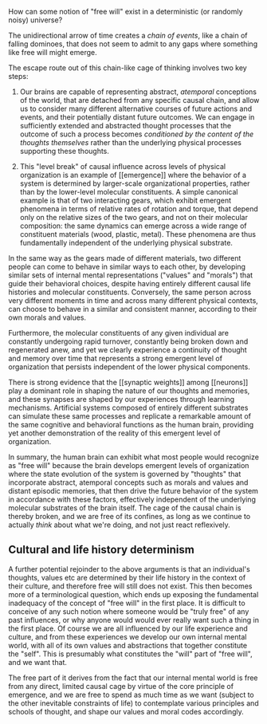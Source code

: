 How can some notion of "free will" exist in a deterministic (or randomly noisy) universe?

The unidirectional arrow of time creates a _chain of events_, like a chain of falling dominoes, that does not seem to admit to any gaps where something like free will might emerge.

The escape route out of this chain-like cage of thinking involves two key steps:

1. Our brains are capable of representing abstract, _atemporal_ conceptions of the world, that are detached from any specific causal chain, and allow us to consider many different alternative courses of future actions and events, and their potentially distant future outcomes. We can engage in sufficiently extended and abstracted thought processes that the outcome of such a process becomes _conditioned by the content of the thoughts themselves_ rather than the underlying physical processes supporting these thoughts.

2. This "level break" of causal influence across levels of physical organization is an example of [[emergence]] where the behavior of a system is determined by larger-scale organizational properties, rather than by the lower-level molecular constituents. A simple canonical example is that of two interacting gears, which exhibit emergent phenomena in terms of relative rates of rotation and torque, that depend only on the relative sizes of the two gears, and not on their molecular composition: the same dynamics can emerge across a wide range of constituent materials (wood, plastic, metal). These phenomena are thus fundamentally independent of the underlying physical substrate.

In the same way as the gears made of different materials, two different people can come to behave in similar ways to each other, by developing similar sets of internal mental representations ("values" and "morals") that guide their behavioral choices, despite having entirely different causal life histories and molecular constituents. Conversely, the same person across very different moments in time and across many different physical contexts, can choose to behave in a similar and consistent manner, according to their own morals and values.

Furthermore, the molecular constituents of any given individual are constantly undergoing rapid turnover, constantly being broken down and regenerated anew, and yet we clearly experience a continuity of thought and memory over time that represents a strong emergent level of organization that persists independent of the lower physical components.

There is strong evidence that the [[synaptic weights]] among [[neurons]] play a dominant role in shaping the nature of our thoughts and memories, and these synapses are shaped by our experiences through learning mechanisms. Artificial systems composed of entirely different substrates can simulate these same processes and replicate a remarkable amount of the same cognitive and behavioral functions as the human brain, providing yet another demonstration of the reality of this emergent level of organization.

In summary, the human brain can exhibit what most people would recognize as "free will" because the brain develops emergent levels of organization where the state evolution of the system is governed by "thoughts" that incorporate abstract, atemporal concepts such as morals and values and distant episodic memories, that then drive the future behavior of the system in accordance with these factors, effectively independent of the underlying molecular substrates of the brain itself. The cage of the causal chain is thereby broken, and we are free of its confines, as long as we continue to actually _think_ about what we're doing, and not just react reflexively.

## Cultural and life history determinism

A further potential rejoinder to the above arguments is that an individual's thoughts, values etc are determined by their life history in the context of their culture, and therefore free will still does not exist. This then becomes more of a terminological question, which ends up exposing the fundamental inadequacy of the concept of "free will" in the first place. It is difficult to conceive of any such notion where someone would be "truly free" of any past influences, or why anyone would would ever really want such a thing in the first place. Of course we are all influenced by our life experience and culture, and from these experiences we develop our own internal mental world, with all of its own values and abstractions that together constitute the "self". This is presumably what constitutes the "will" part of "free will", and we want that.

The free part of it derives from the fact that our internal mental world is free from any direct, limited causal cage by virtue of the core principle of emergence, and we are free to spend as much time as we want (subject to the other inevitable constraints of life) to contemplate various principles and schools of thought, and shape our values and moral codes accordingly.


